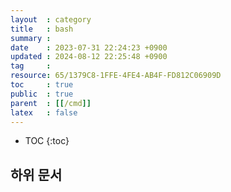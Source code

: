 ```yaml
---
layout  : category
title   : bash
summary : 
date    : 2023-07-31 22:24:23 +0900
updated : 2024-08-12 22:25:48 +0900
tag     : 
resource: 65/1379C8-1FFE-4FE4-AB4F-FD812C06909D
toc     : true
public  : true
parent  : [[/cmd]]
latex   : false
---
```

* TOC
{:toc}

## 하위 문서

<div id="sub-document-list"></div>
